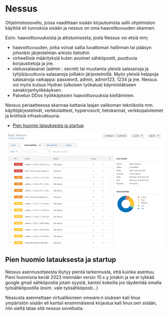 # Nessus

Ohjelmistosovellu, jossa vaadittaan sisään kirjautumista sallii ohjelmiston käyttöä eli tunnuksia sisään ja nessus on oma haavoittuvuuden skanneri. 

Esim. haavoittuvuuksista ja altistumisesta, josta Nessus voi etsiä mm;
- haavoittuvuuden, jotka voivat sallia luvattoman hallinnan tai pääsyn johonkin järjestelmän arkisto tietoihin
- virheellisiä määrityksiä kuten avoimet sähköpostit, puuttuvia korjaustietoja ja jne.
- oletussalasanat (admin : secret) tai muutamia yleisiä salasanoja ja tyhjiä/puuttuvia salasanoja joillakin järjestelmillä. Myös yleisiä helppoja salasanoja vaikappa: password, admin, admin123, 1234 ja jne. Nessus voi myös kutsus Hydran (ulkoisen työkalua) käynnistäkseen sanakirjanhyökkäyksen.
- Palvelun DDos hyökkäyksien haavoittuvuuksia kieltäminen.

Nessus periaatteessa skannaa kattavia laajan valikoman tekniikoita mm. käyttöjärjestelmät, verkkolaitteet, hypervisorit, tietokannat, verkkopalvleimet ja kriittisiä infrastruktuuria. 

* [Pien huomio latauksesta ja startup](#pien-huomio-latauksesta-ja-startup)

![Alt text](nessus_image/nessus_1.png)

## Pien huomio latauksesta ja startup

Nessus asennusohjeesta löytyy pientä tarkennusta, että kuinka asentuu. Pieni huomiona kevät 2023 mennään versio 10.x.y jotakin ja se ei tykkää google gmail sähköpostia jotain syystä, kantsii kokeilla jos täydentää omalla työsähköpostilla (esim. vale työsähköposti...)

Nessusta asennettaan virtualikoneen vmware:n sisäisen kali linux ympäristön sisään eli kantsii ensimmäisenä kirjautua kali linux:sen sisään, niin sieltä lataa sitä nessus sovellusta.